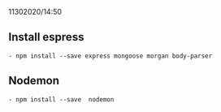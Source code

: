11302020/14:50
## Install espress
    - npm install --save express mongoose morgan body-parser

## Nodemon
    - npm install --save  nodemon
